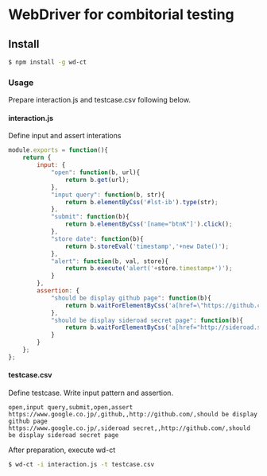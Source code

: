# WebDriver for combitorial testing

## Install

```sh
$ npm install -g wd-ct
```

### Usage
Prepare interaction.js and testcase.csv following below.

#### interaction.js

Define input and assert interations

```js
module.exports = function(){
	return {
		input: {
			"open": function(b, url){
				return b.get(url);
			},
			"input query": function(b, str){
				return b.elementByCss('#lst-ib').type(str);
			},
			"submit": function(b){
				return b.elementByCss('[name="btnK"]').click();
			},
			"store date": function(b){
				return b.storeEval('timestamp','+new Date()');
			},
			"alert": function(b, val, store){
				return b.execute('alert('+store.timestamp+')');
			}
		},
		assertion: {
			"should be display github page": function(b){
				return b.waitForElementByCss('a[href=\"https://github.com/\"]', 1000).should.be.fulfilled;
			},
			"should be display sideroad secret page": function(b){
				return b.waitForElementByCss('a[href="http://sideroad.secret.jp/"]').should.be.fulfilled;
			}
		}
	};
};
```

#### testcase.csv

Define testcase. Write input pattern and assertion.

```csv
open,input query,submit,open,assert
https://www.google.co.jp/,github,,http://github.com/,should be display github page
https://www.google.co.jp/,sideroad secret,,http://github.com/,should be display sideroad secret page
```

After preparation, execute wd-ct
```sh
$ wd-ct -i interaction.js -t testcase.csv
```
